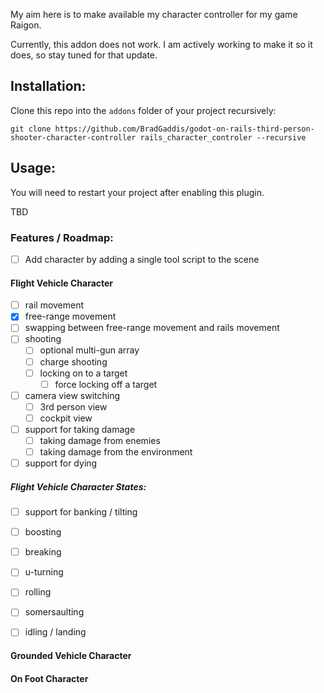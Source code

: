 My aim here is to make available my character controller for my game Raigon.

Currently, this addon does not work. I am actively working to make it so it does, so stay tuned for that update.

## Installation:
Clone this repo into the `addons` folder of your project recursively:

```
git clone https://github.com/BradGaddis/godot-on-rails-third-person-shooter-character-controller rails_character_controler --recursive
```

## Usage:
You will need to restart your project after enabling this plugin.

TBD

### Features / Roadmap:
	
- [ ] Add character by adding a single tool script to the scene
	
#### Flight Vehicle Character
- [ ] rail movement
- [x] free-range movement
- [ ] swapping between free-range movement and rails movement
- [ ] shooting
	- [ ] optional multi-gun array
	- [ ] charge shooting
	- [ ] locking on to a target
		- [ ] force locking off a target
- [ ] camera view switching
	- [ ] 3rd person view
	- [ ] cockpit view
- [ ] support for taking damage
	- [ ] taking damage from enemies
	- [ ] taking damage from the environment
- [ ] support for dying

##### Flight Vehicle Character States:
- [ ] support for banking / tilting
- [ ] boosting
- [ ] breaking
- [ ] u-turning
- [ ] rolling
- [ ] somersaulting
- [ ] idling / landing
	

#### Grounded Vehicle Character

#### On Foot Character
